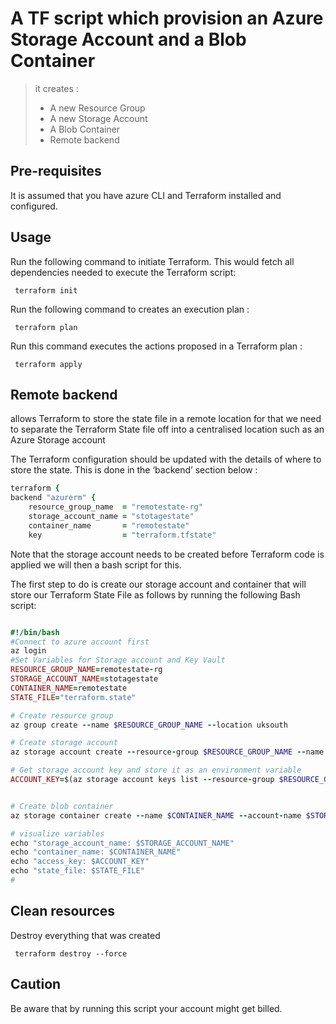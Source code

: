 #  A TF script which provision an Azure Storage Account  and a Blob Container 

> it creates :
> - A new Resource Group
> - A new Storage Account
> - A Blob Container
> - Remote backend 

## Pre-requisites

It is assumed that you have azure CLI and Terraform installed and configured. 

 
 

 ## Usage
 
 Run the following command to initiate Terraform. This would fetch all dependencies needed to execute the Terraform script:
```
 terraform init 
```

Run the following command to creates an execution plan :
```
 terraform plan 
```

Run this command executes the actions proposed in a Terraform plan :
```
 terraform apply 
```

## Remote backend

allows Terraform to store the state file in a remote location  for that we need to separate the Terraform State file off into a centralised location such as an Azure Storage account

 The Terraform configuration should be updated with the details of where to store the state. This is done in the ‘backend’ section below :

```ruby
terraform {  
backend "azurerm" {
    resource_group_name  = "remotestate-rg"
    storage_account_name = "stotagestate"
    container_name       = "remotestate"
    key                  = "terraform.tfstate"
```
       
Note that the storage account needs to be created before Terraform code is applied we will then  a bash script for this.

The first step to do  is create our storage account and container that will store our Terraform State File as follows by running the following Bash script:

 ```ruby
 
 #!/bin/bash
#Connect to azure account first
az login
#Set Variables for Storage account and Key Vault 
RESOURCE_GROUP_NAME=remotestate-rg
STORAGE_ACCOUNT_NAME=stotagestate
CONTAINER_NAME=remotestate
STATE_FILE="terraform.state"

# Create resource group
az group create --name $RESOURCE_GROUP_NAME --location uksouth

# Create storage account
az storage account create --resource-group $RESOURCE_GROUP_NAME --name $STORAGE_ACCOUNT_NAME --sku Standard_LRS --encryption-services blob

# Get storage account key and store it as an environment variable
ACCOUNT_KEY=$(az storage account keys list --resource-group $RESOURCE_GROUP_NAME --account-name $STORAGE_ACCOUNT_NAME --query '[0].value' -o tsv)


# Create blob container
az storage container create --name $CONTAINER_NAME --account-name $STORAGE_ACCOUNT_NAME --account-key $ACCOUNT_KEY

# visualize variables
echo "storage_account_name: $STORAGE_ACCOUNT_NAME"
echo "container_name: $CONTAINER_NAME"
echo "access_key: $ACCOUNT_KEY"
echo "state_file: $STATE_FILE"
#
 
   ``` 

## Clean resources

Destroy everything that was created

```
 terraform destroy --force
```

## Caution

Be aware that by running this script your account might get billed.

